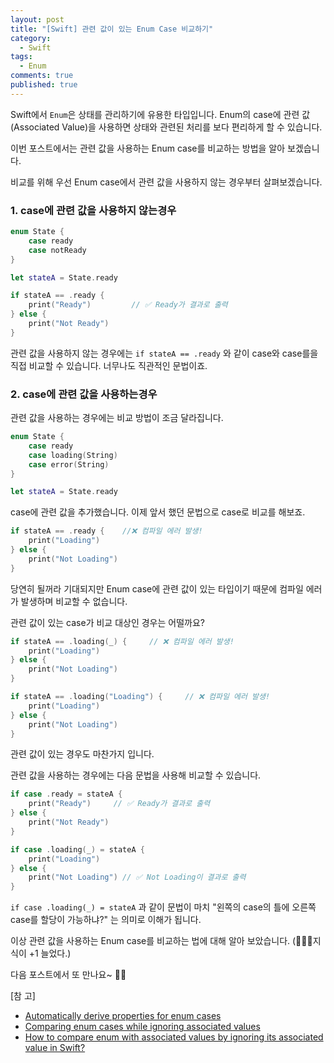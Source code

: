 ```yaml
---
layout: post
title: "[Swift] 관련 값이 있는 Enum Case 비교하기"
category: 
  - Swift
tags: 
  - Enum
comments: true
published: true
---
```


Swift에서 `Enum`은 상태를 관리하기에 유용한 타입입니다. Enum의 case에 관련 값(Associated Value)을 사용하면 상태와 관련된 처리를 보다 편리하게 할 수 있습니다. 

이번 포스트에서는 관련 값을 사용하는 Enum case를 비교하는 방법을 알아 보겠습니다. 

비교를 위해 우선 Enum case에서 관련 값을 사용하지 않는 경우부터 살펴보겠습니다.

### 1. case에 관련 값을 사용하지 않는경우
```swift
enum State {
    case ready
    case notReady
}

let stateA = State.ready

if stateA == .ready {
    print("Ready")         // ✅ Ready가 결과로 출력 
} else {
    print("Not Ready")
}
```
관련 값을 사용하지 않는 경우에는 `if stateA == .ready` 와 같이 case와 case를을 직접 비교할 수 있습니다.
너무나도 직관적인 문법이죠.

### 2. case에 관련 값을 사용하는경우

관련 값을 사용하는 경우에는 비교 방법이 조금 달라집니다.

```swift
enum State {
    case ready
    case loading(String)
    case error(String)
}

let stateA = State.ready
```
case에 관련 값을 추가했습니다. 이제 앞서 했던 문법으로 case로 비교를 해보죠.

```swift
if stateA == .ready {	 //❌ 컴파일 에러 발생! 
    print("Loading")        
} else {
    print("Not Loading")
}
```
당연히 될꺼라 기대되지만 Enum case에 관련 값이 있는 타입이기 때문에 컴파일 에러가 발생하며 비교할 수 없습니다.

관련 값이 있는 case가 비교 대상인 경우는 어떨까요?

```swift
if stateA == .loading(_) {     // ❌ 컴파일 에러 발생! 
    print("Loading")
} else {
    print("Not Loading")
}

if stateA == .loading("Loading") {     // ❌ 컴파일 에러 발생! 
    print("Loading")
} else {
    print("Not Loading")
}
```
관련 값이 있는 경우도 마찬가지 입니다. 

관련 값을 사용하는 경우에는 다음 문법을 사용해 비교할 수 있습니다.

```swift
if case .ready = stateA {
    print("Ready")     // ✅ Ready가 결과로 출력
} else {
    print("Not Ready")
}

if case .loading(_) = stateA {
    print("Loading")     
} else {
    print("Not Loading") // ✅ Not Loading이 결과로 출력
}
```

`if case .loading(_) = stateA` 과 같이 문법이 마치 "왼쪽의 case의 틀에 오른쪽 case를 할당이 가능하냐?" 는 의미로 이해가 됩니다.  

이상 관련 값을 사용하는 Enum case를 비교하는 법에 대해 알아 보았습니다. (👨🏻‍💻지식이 +1 늘었다.)

다음 포스트에서 또 만나요~ 🚀😄 

[참  고]

- [Automatically derive properties for enum cases](https://forums.swift.org/t/automatically-derive-properties-for-enum-cases/10843)
- [Comparing enum cases while ignoring associated values](https://forums.swift.org/t/comparing-enum-cases-while-ignoring-associated-values/15922/2)
- [How to compare enum with associated values by ignoring its associated value in Swift?](https://stackoverflow.com/questions/31548855/how-to-compare-enum-with-associated-values-by-ignoring-its-associated-value-in-s)
